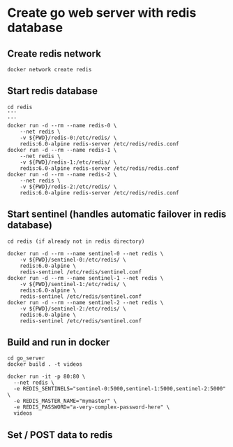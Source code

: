 # Create go web server with redis database

## Create redis network
```
docker network create redis
```


## Start redis database
```
cd redis
'''
'''
docker run -d --rm --name redis-0 \
    --net redis \
    -v ${PWD}/redis-0:/etc/redis/ \
    redis:6.0-alpine redis-server /etc/redis/redis.conf
docker run -d --rm --name redis-1 \
    --net redis \
    -v ${PWD}/redis-1:/etc/redis/ \
    redis:6.0-alpine redis-server /etc/redis/redis.conf
docker run -d --rm --name redis-2 \
    --net redis \
    -v ${PWD}/redis-2:/etc/redis/ \
    redis:6.0-alpine redis-server /etc/redis/redis.conf
```


## Start sentinel (handles automatic failover in redis database)
```
cd redis (if already not in redis directory)
```
```
docker run -d --rm --name sentinel-0 --net redis \
    -v ${PWD}/sentinel-0:/etc/redis/ \
    redis:6.0-alpine \
    redis-sentinel /etc/redis/sentinel.conf
docker run -d --rm --name sentinel-1 --net redis \
    -v ${PWD}/sentinel-1:/etc/redis/ \
    redis:6.0-alpine \
    redis-sentinel /etc/redis/sentinel.conf
docker run -d --rm --name sentinel-2 --net redis \
    -v ${PWD}/sentinel-2:/etc/redis/ \
    redis:6.0-alpine \
    redis-sentinel /etc/redis/sentinel.conf
```

## Build and run in docker
```
cd go_server
docker build . -t videos
```
```
docker run -it -p 80:80 \
  --net redis \
  -e REDIS_SENTINELS="sentinel-0:5000,sentinel-1:5000,sentinel-2:5000" \
  -e REDIS_MASTER_NAME="mymaster" \
  -e REDIS_PASSWORD="a-very-complex-password-here" \
  videos
```

## Set / POST data to redis
